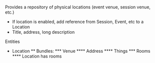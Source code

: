 Provides a repository of physical locations (event venue, session venue, etc.)
* If location is enabled, add reference from Session, Event, etc to a Location
* Title, address, long description


Entities
* Location
** Bundles:
*** Venue
**** Address
**** Things
*** Rooms
**** Location has rooms